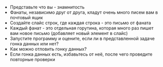 - Представьте что вы - знамнитость
- Фанаты, независимо друг от друга, кладут очень много писем
вам в почтовый ящик
- Создайте слайс строк, где каждая строка - это письмо от фаната
- Каждый фанат - это отдельная горутина, которая много раз пишет
вам новое письмо (добавляет новый элемент в слайс)
- Запустите программу и оцените, если ли в представленной задаче
гонка данных или нет?
- Как можно отловить гонку данных?
- Если гонка данных есть, избавьтесь от неё, после чего проведите
повторные проверки
